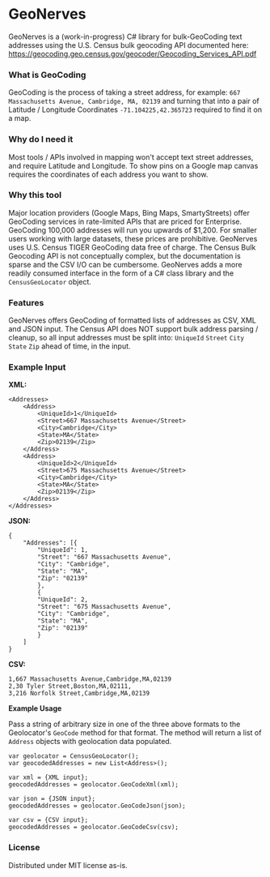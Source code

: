 # GeoNerves
GeoNerves is a (work-in-progress) C# library for bulk-GeoCoding text addresses using the U.S. Census bulk geocoding API documented here: https://geocoding.geo.census.gov/geocoder/Geocoding_Services_API.pdf

### What is GeoCoding
GeoCoding is the process of taking a street address, for example: `667 Massachusetts Avenue, Cambridge, MA, 02139` and turning that into a pair of Latitude / Longitude Coordinates `-71.104225,42.365723` required to find it on a map.

### Why do I need it
Most tools / APIs involved in mapping won't accept text street addresses, and require Latitude and Longitude. To show pins on a Google map canvas requires the coordinates of each address you want to show.

### Why this tool
Major location providers (Google Maps, Bing Maps, SmartyStreets) offer GeoCoding services in rate-limited APIs that are priced for Enterprise. GeoCoding 100,000 addresses will run you upwards of $1,200. For smaller users working with large datasets, these prices are prohibitive. GeoNerves uses U.S. Census TIGER GeoCoding data free of charge. The Census Bulk Geocoding API is not conceptually complex, but the documentation is sparse and the CSV I/O can be cumbersome. GeoNerves adds a more readily consumed interface in the form of a C# class library and the `CensusGeoLocator` object.

### Features
GeoNerves offers GeoCoding of formatted lists of addresses as CSV, XML and JSON input. The Census API does NOT support bulk address parsing / cleanup, so all input addresses must be split into: `UniqueId` `Street` `City` `State` `Zip` ahead of time, in the input.

### Example Input
**XML:**

	<Addresses>
		<Address>
			<UniqueId>1</UniqueId>
			<Street>667 Massachusetts Avenue</Street>
			<City>Cambridge</City>
			<State>MA</State>
			<Zip>02139</Zip>
		</Address>
		<Address>
			<UniqueId>2</UniqueId>
			<Street>675 Massachusetts Avenue</Street>
			<City>Cambridge</City>
			<State>MA</State>
			<Zip>02139</Zip>
		</Address>
	</Addresses>
    
**JSON:**

	{
		"Addresses": [{
			"UniqueId": 1,
			"Street": "667 Massachusetts Avenue",
			"City": "Cambridge",
			"State": "MA",
			"Zip": "02139"
			},
			{
			"UniqueId": 2,
			"Street": "675 Massachusetts Avenue",
			"City": "Cambridge",
			"State": "MA",
			"Zip": "02139"
			}
		]
	}
    
    
**CSV:**

    1,667 Massachusetts Avenue,Cambridge,MA,02139
    2,30 Tyler Street,Boston,MA,02111,
    3,216 Norfolk Street,Cambridge,MA,02139
	
	
**Example Usage**

Pass a string of arbitrary size in one of the three above formats to the Geolocator's `GeoCode` method for that format. The method will return a list of `Address` objects with geolocation data populated.

	var geolocator = CensusGeoLocator();
	var geocodedAddresses = new List<Address>();
	
	var xml = {XML input};
	geocodedAddresses = geolocator.GeoCodeXml(xml);
	
	var json = {JSON input};
	geocodedAddresses = geolocator.GeoCodeJson(json);
	
	var csv = {CSV input};
	geocodedAddresses = geolocator.GeoCodeCsv(csv);
	
### License
Distributed under MIT license as-is. 
